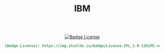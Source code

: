 
<div align = center>

# IBM

<br>
<br>

[![Badge License]][License]

```markdown
[Badge License]: https://img.shields.io/badge/License-IPL_1.0-1261FE.svg?style=for-the-badge
```

</div>


<!----------------------------------{ Licenses }------------------------------->

[License]: https://opensource.org/licenses/IPL-1.0


<!----------------------------------{ Badges }--------------------------------->

[Badge License]: https://img.shields.io/badge/License-IPL_1.0-1261FE.svg?style=for-the-badge

